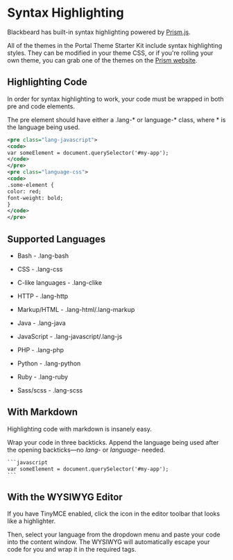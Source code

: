 ﻿---
sidebar_position: 2
---

# Syntax Highlighting

<head>
  <meta name="guidename" content="API Management"/>
  <meta name="context" content="GUID-bfd54db0-b309-42ef-bcbd-bbe938ba59e8"/>
</head>

Blackbeard has built-in syntax highlighting powered by [Prism.js](http://prismjs.com/).

All of the themes in the Portal Theme Starter Kit include syntax highlighting styles. They can be modified in your theme CSS, or if you're rolling your own theme, you can grab one of the themes on the [Prism website](http://prismjs.com/).

## Highlighting Code

In order for syntax highlighting to work, your code must be wrapped in both pre and code elements.

The pre element should have either a .lang-\* or language-\* class, where \* is the language being used.

```xml
<pre class="lang-javascript">
<code>
var someElement = document.querySelector('#my-app');
</code>
</pre>
<pre class="language-css">
<code>
.some-element {
color: red;
font-weight: bold;
}
</code>
</pre>
```
## Supported Languages

- Bash - .lang-bash

- CSS - .lang-css

- C-like languages - .lang-clike

- HTTP - .lang-http

- Markup/HTML - .lang-html/.lang-markup

- Java - .lang-java

- JavaScript - .lang-javascript/.lang-js

- PHP - .lang-php

- Python - .lang-python

- Ruby - .lang-ruby

- Sass/scss - .lang-scss

## With Markdown

Highlighting code with markdown is insanely easy.

Wrap your code in three backticks. Append the language being used after the opening backticks—no *lang-* or *language-* needed.

````xml
```javascript
var someElement = document.querySelector('#my-app');
```
````
## With the WYSIWYG Editor

If you have TinyMCE enabled, click the icon in the editor toolbar that looks like a highlighter.

Then, select your language from the dropdown menu and paste your code into the content window. The WYSIWYG will automatically escape your code for you and wrap it in the required tags.
